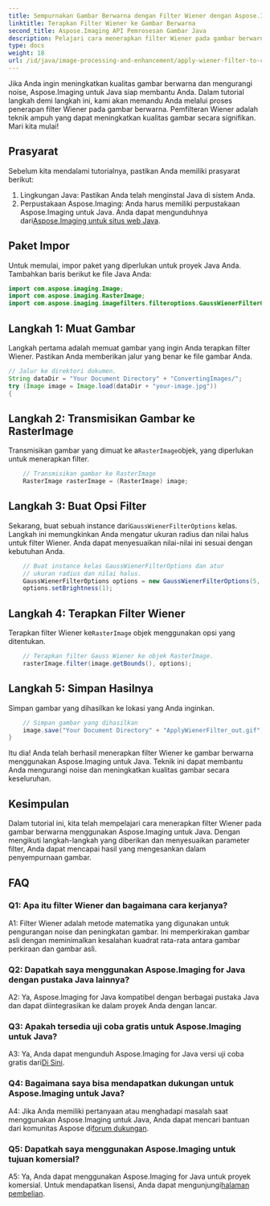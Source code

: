 ```yaml
---
title: Sempurnakan Gambar Berwarna dengan Filter Wiener dengan Aspose.Imaging untuk Java
linktitle: Terapkan Filter Wiener ke Gambar Berwarna
second_title: Aspose.Imaging API Pemrosesan Gambar Java
description: Pelajari cara menerapkan filter Wiener pada gambar berwarna di Java menggunakan Aspose.Imaging untuk Java. Tingkatkan kualitas gambar dan kurangi noise dengan mudah.
type: docs
weight: 18
url: /id/java/image-processing-and-enhancement/apply-wiener-filter-to-colored-images/
---
```

Jika Anda ingin meningkatkan kualitas gambar berwarna dan mengurangi noise, Aspose.Imaging untuk Java siap membantu Anda. Dalam tutorial langkah demi langkah ini, kami akan memandu Anda melalui proses penerapan filter Wiener pada gambar berwarna. Pemfilteran Wiener adalah teknik ampuh yang dapat meningkatkan kualitas gambar secara signifikan. Mari kita mulai!

## Prasyarat

Sebelum kita mendalami tutorialnya, pastikan Anda memiliki prasyarat berikut:

1. Lingkungan Java: Pastikan Anda telah menginstal Java di sistem Anda.
2.  Perpustakaan Aspose.Imaging: Anda harus memiliki perpustakaan Aspose.Imaging untuk Java. Anda dapat mengunduhnya dari[Aspose.Imaging untuk situs web Java](https://releases.aspose.com/imaging/java/).

## Paket Impor

Untuk memulai, impor paket yang diperlukan untuk proyek Java Anda. Tambahkan baris berikut ke file Java Anda:

```java
import com.aspose.imaging.Image;
import com.aspose.imaging.RasterImage;
import com.aspose.imaging.imagefilters.filteroptions.GaussWienerFilterOptions;
```

## Langkah 1: Muat Gambar

Langkah pertama adalah memuat gambar yang ingin Anda terapkan filter Wiener. Pastikan Anda memberikan jalur yang benar ke file gambar Anda.

```java
// Jalur ke direktori dokumen.
String dataDir = "Your Document Directory" + "ConvertingImages/";
try (Image image = Image.load(dataDir + "your-image.jpg"))
{
```

## Langkah 2: Transmisikan Gambar ke RasterImage

 Transmisikan gambar yang dimuat ke a`RasterImage`objek, yang diperlukan untuk menerapkan filter.

```java
    // Transmisikan gambar ke RasterImage
    RasterImage rasterImage = (RasterImage) image;
```

## Langkah 3: Buat Opsi Filter

 Sekarang, buat sebuah instance dari`GaussWienerFilterOptions` kelas. Langkah ini memungkinkan Anda mengatur ukuran radius dan nilai halus untuk filter Wiener. Anda dapat menyesuaikan nilai-nilai ini sesuai dengan kebutuhan Anda.

```java
    // Buat instance kelas GaussWienerFilterOptions dan atur
    // ukuran radius dan nilai halus.
    GaussWienerFilterOptions options = new GaussWienerFilterOptions(5, 1.5);
    options.setBrightness(1);
```

## Langkah 4: Terapkan Filter Wiener

 Terapkan filter Wiener ke`RasterImage` objek menggunakan opsi yang ditentukan.

```java
    // Terapkan filter Gauss Wiener ke objek RasterImage.
    rasterImage.filter(image.getBounds(), options);
```

## Langkah 5: Simpan Hasilnya

Simpan gambar yang dihasilkan ke lokasi yang Anda inginkan.

```java
    // Simpan gambar yang dihasilkan
    image.save("Your Document Directory" + "ApplyWienerFilter_out.gif");
}
```

Itu dia! Anda telah berhasil menerapkan filter Wiener ke gambar berwarna menggunakan Aspose.Imaging untuk Java. Teknik ini dapat membantu Anda mengurangi noise dan meningkatkan kualitas gambar secara keseluruhan.

## Kesimpulan

Dalam tutorial ini, kita telah mempelajari cara menerapkan filter Wiener pada gambar berwarna menggunakan Aspose.Imaging untuk Java. Dengan mengikuti langkah-langkah yang diberikan dan menyesuaikan parameter filter, Anda dapat mencapai hasil yang mengesankan dalam penyempurnaan gambar.

## FAQ

### Q1: Apa itu filter Wiener dan bagaimana cara kerjanya?

A1: Filter Wiener adalah metode matematika yang digunakan untuk pengurangan noise dan peningkatan gambar. Ini memperkirakan gambar asli dengan meminimalkan kesalahan kuadrat rata-rata antara gambar perkiraan dan gambar asli.

### Q2: Dapatkah saya menggunakan Aspose.Imaging for Java dengan pustaka Java lainnya?

A2: Ya, Aspose.Imaging for Java kompatibel dengan berbagai pustaka Java dan dapat diintegrasikan ke dalam proyek Anda dengan lancar.

### Q3: Apakah tersedia uji coba gratis untuk Aspose.Imaging untuk Java?

 A3: Ya, Anda dapat mengunduh Aspose.Imaging for Java versi uji coba gratis dari[Di Sini](https://releases.aspose.com/).

### Q4: Bagaimana saya bisa mendapatkan dukungan untuk Aspose.Imaging untuk Java?

 A4: Jika Anda memiliki pertanyaan atau menghadapi masalah saat menggunakan Aspose.Imaging untuk Java, Anda dapat mencari bantuan dari komunitas Aspose di[forum dukungan](https://forum.aspose.com/).

### Q5: Dapatkah saya menggunakan Aspose.Imaging untuk tujuan komersial?

A5: Ya, Anda dapat menggunakan Aspose.Imaging for Java untuk proyek komersial. Untuk mendapatkan lisensi, Anda dapat mengunjungi[halaman pembelian](https://purchase.aspose.com/buy).